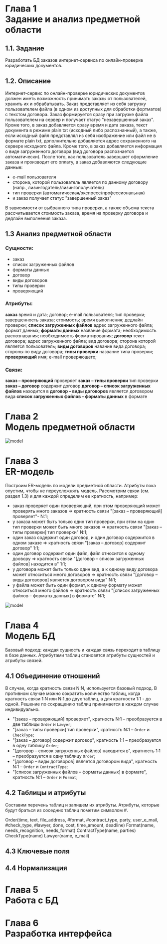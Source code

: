 # Глава 1<br/>Задание и анализ предметной области

## 1.1. Задание
Разработать БД заказов интернет-сервиса по онлайн-проверке юридических документов.

## 1.2. Описание
Интернет-сервис по онлайн-проверке юридических документов должен иметь возможность принимать заказы от пользователей, хранить их и обрабатывать. Заказ представляет из себя загрузку пользователем файла (в одном из доступных для обработки фортматов) с текстом договора. Заказ формируется сразу при загрузке файла пользователем на сервер и получает статус "незавершенный заказ". Кроме того, в заказ добавляется сразу время и дата заказа, текст документа в режиме plain txt (исходный либо распознанный), а также, если исходный файл представлял из себя изображение или файл не в формате plain txt, дополнительно добавляется адрес сохраненного на сервере исходного файла. Кроме того, в заказ добавляется информация о виде загруженного договора (вид договора распознается автоматически).
После того, как пользователь завершает оформление заказа и производит его оплату, в заказ добавляются следующие данные:

* e-mail пользователя
* сторона, которой пользователь является по данному договору (напр., лизингодатель/лизингополучатель)
* тип проверки (автоматическая/экспресс/профессиональная)
* и заказ получает статус "завершенный заказ"

В зависимости от выбранного типа проверки, а также объема текста рассчитывается стоимость заказа, время на проверку договора и дедлайн выполнения заказа.

## 1.3 Анализ предметной области

### Сущности:
* заказ
* список загруженных файлов
* форматы данных
* договор
* виды договоров
* типы проверки
* проверяющий

### Атрибуты:
**заказ** время и дата; договор; e-mail пользователя; тип проверки; завершенность заказа; стоимость; время выполнения; дедлайн проверки;
**список загруженных файлов** адрес загруженного файла; формат данных;
**форматы данных** название формата; необходимость распознавания; необходимость форматирования;
**договор** текст договора; адрес загруженного файла; вид договора; сторона которой является пользователь;
**виды договоров** навание вида договора; стороны по виду договора;
**типы проверки** название типа проверки;
**проверяющий** имя; e-mail проверяющего;

### Связи:
**заказ – проверяющий** проверяет
**заказ – типы проверки** тип проверки
**заказ – договор** содержит договор
**договор – список загруженных файлов** находится в
**договор – виды договоров** является договором вида
**список загруженных файлов – форматы данных** в формате

# Глава 2<br/>Модель предметной области

![model](https://raw.githubusercontent.com/gree-gorey/db/master/static/img/model.png "model")

# Глава 3<br/>ER-модель

Построим ER-модель по модели предметной области. Атрибуты пока опустим, чтобы не переусложнять модель. Рассмотрим связи (см. раздел 1.3) и для каждой определим ее кратность, например:

* заказ проверяет один проверяющий, при этом проверяющий может проверять много заказов => кратность связи "[заказ – проверяющий] проверяет"- N:1;
* у заказа может быть только один тип проверки, при этом на один тип проверки может быть много заказов => кратность связи "[заказ – типы проверки] тип проверки" N:1;
* один заказ содержит один договор, и один договор содержится в одном заказе => кратность связи "[заказ – договор] содержит договор" 1:1;
* один договор содержит один файл, файл относится к одному доовору => кратность связи "[договор – список загруженных файлов] находится в" 1:1;
* у договора может быть только один вид, а к одному виду договора может относиться много договоров => кратность связи "[договор – виды договоров] является договором вида" N:1;
* у файла может быть один формат, к одному формату может относиться много файлов => кратность связи "[список загруженных файлов – форматы данных] в формате" N:1;

![model](https://raw.githubusercontent.com/gree-gorey/db/master/static/img/er_model.png "model")


# Глава 4<br/>Модель БД

Базовый подход: каждая сущность и каждая связь переходит в таблицу в базе данных. Атрибутами таблиц становятся атрибуты сущностей и атрибуты связей.

## 4.1 Объединение отношений

В случае, когда кратность связи N:N, используется базовый подход. В противном случае можно сократить количество таблиц, когда кратность связи 1:N или N:1 до двух таблиц, а для кратности 1:1 - до одной. Решение по сокращению таблиц принимается в каждом случае индивидуально.

* "[заказ – проверяющий] проверяет", кратность N:1 – преобразуется в две таблицы `Order` и `Lawyer`;
* "[заказ – типы проверки] тип проверки", кратность N:1 – `Order` и `CheckType`;
* "[заказ – договор] содержит договор", кратность 1:1 – преобразуется в одну таблицу `Order`;
* "[договор – список загруженных файлов] находится в", кратность 1:1 – преобразуется в одну таблицу `Order`;
* "[договор – виды договоров] является договором вида", кратность N:1 – `Order` и `ContractType`;
* "[список загруженных файлов – форматы данных] в формате", кратность N:1 – `Order` и `Format`;


## 4.2 Таблицы и атрибуты

Составим перечень таблиц и запишем их атрибуты. Атрибуты, которые будут браться из соседних таблиц пометим символом #.

Order(time, text, file_address, #format, #contract_type, party, user_e_mail, #check_type, #lawyer, done, cost, time_amount, deadline)
Format(name, needs_recognition, needs_format)
ContractType(name, parties)
CheckType(name)
Lawyer(name, e_mail)

## 4.3 Ключевые поля


## 4.4 Нормализация


# Глава 5<br/>Работа с БД


# Глава 6<br/>Разработка интерфейса